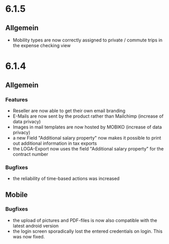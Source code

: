 # 6.1.5
## Allgemein
- Mobility types are now correctly assigned to private / commute trips in the expense checking view

# 6.1.4

## Allgemein
### Features
- Reseller are now able to get their own email branding
- E-Mails are now sent by the product rather than Mailchimp (increase of data privacy)
- Images in mail templates are now hosted by MOBIKO (increase of data privacy)
- a new Field "Additional salary property" now makes it possible to print out additional information in tax exports
- the LOGA-Export now uses the field "Additional salary property" for the contract number

### Bugfixes
- the reliability of time-based actions was increased


## Mobile
### Bugfixes
- the upload of pictures and PDF-files is now also compatible with the latest android version
- the login screen sporadically lost the entered credentials on login. This was now fixed.
